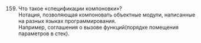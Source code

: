 159.	Что такое «спецификации компоновки»?  
Нотация, позволяющая компоновать объектные модули, написанные на разных языках программирования.  
Например, соглашения о вызове функций(порядке помещения параметров в стек).

